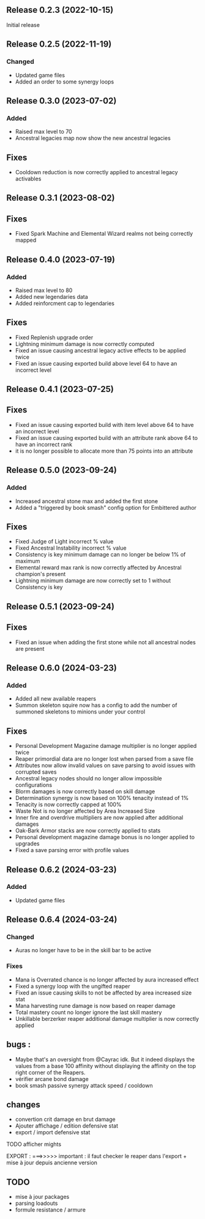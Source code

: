 ## Release 0.2.3 (2022-10-15)
Initial release

## Release 0.2.5 (2022-11-19)
### Changed
- Updated game files
- Added an order to some synergy loops

## Release 0.3.0 (2023-07-02)
### Added
- Raised max level to 70
- Ancestral legacies map now show the new ancestral legacies
## Fixes
- Cooldown reduction is now correctly applied to ancestral legacy activables

## Release 0.3.1 (2023-08-02)
## Fixes
- Fixed Spark Machine and Elemental Wizard realms not being correctly mapped

## Release 0.4.0  (2023-07-19)
### Added
- Raised max level to 80
- Added new legendaries data
- Added reinforcment cap to legendaries
## Fixes
- Fixed Replenish upgrade order 
- Lightning minimum damage is now correctly computed
- Fixed an issue causing ancestral legacy active effects to be applied twice
- Fixed an issue causing exported build above level 64 to have an incorrect level

## Release 0.4.1 (2023-07-25)
## Fixes
- Fixed an issue causing exported build with item level above 64 to have an incorrect level
- Fixed an issue causing exported build with an attribute rank above 64 to have an incorrect rank
- it is no longer possible to allocate more than 75 points into an attribute

## Release 0.5.0 (2023-09-24)
### Added
- Increased ancestral stone max and added the first stone
- Added a "triggered by book smash" config option for Embittered author
## Fixes
- Fixed Judge of Light incorrect % value
- Fixed Ancestral Instability incorrect % value
- Consistency is key minimum damage can no longer be below 1% of maximum
- Elemental reward max rank is now correctly affected by Ancestral champion's present
- Lightning minimum damage are now correctly set to 1 without Consistency is key

## Release 0.5.1 (2023-09-24)
## Fixes
- Fixed an issue when adding the first stone while not all ancestral nodes are present

## Release 0.6.0 (2024-03-23)
### Added
- Added all new available reapers
- Summon skeleton squire now has a config to add the number of summoned skeletons to minions under your control
## Fixes
- Personal Development Magazine damage multiplier is no longer applied twice
- Reaper primordial data are no longer lost when parsed from a save file
- Attributes now allow invalid values on save parsing to avoid issues with corrupted saves
- Ancestral legacy nodes should no longer allow impossible configurations
- Blorm damages is now correctly based on skill damage
- Determination synergy is now based on 100% tenacity instead of 1%
- Tenacity is now correctly capped at 100%
- Waste Not is no longer affected by Area Increased Size
- Inner fire and overdrive multipliers are now applied after additional damages
- Oak-Bark Armor stacks are now correctly applied to stats
- Personal development magazine damage bonus is no longer applied to upgrades
- Fixed a save parsing error with profile values

## Release 0.6.2 (2024-03-23)
### Added
- Updated game files

## Release 0.6.4 (2024-03-24)
### Changed
- Auras no longer have to be in the skill bar to be active
### Fixes
- Mana is Overrated chance is no longer affected by aura increased effect
- Fixed a synergy loop with the ungifted reaper
- Fixed an issue causing skills to not be affected by area increased size stat
- Mana harvesting rune damage is now based on reaper damage
- Total mastery count no longer ignore the last skill mastery
- Unkillable berzerker reaper additional damage multiplier is now correctly applied

## bugs : 
- Maybe that's an oversight from @Cayrac idk. But it indeed displays the values from a base 100 affinity without displaying the affinity on the top right corner of the Reapers.
- vérifier arcane bond damage
- book smash passive synergy attack speed / cooldown
## changes
- convertion crit damage en brut damage
- Ajouter affichage / edition defensive stat
- export / import defensive stat

TODO
afficher mights

EXPORT : 
===>>>>> important : il faut checker le reaper dans l'export + mise à jour depuis ancienne version

## TODO
- mise à jour packages
- parsing loadouts
- formule resistance / armure